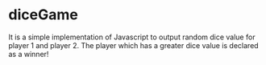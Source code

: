 # diceGame
It is a simple implementation of Javascript to output random dice value for player 1 and player 2. The player which has a greater dice value is declared as a winner!
